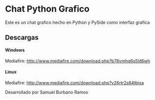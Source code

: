 Chat Python Grafico
===================

Este es un chat grafico hecho en Python y PySide como interfaz grafica

Descargas
---------
#### Windows
Mediafire: http://www.mediafire.com/download.php?b78vmhq6s5ld6wh

#### Linux
Mediafire: http://www.mediafire.com/download.php?v26rtr2s64tbjxa

Desarrollado por Samuel Burbano Ramos
